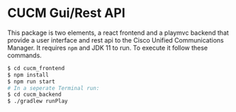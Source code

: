 # CUCM Gui/Rest API

This package is two elements, a react frontend and a playmvc backend that provide a
user interface and rest api to the Cisco Unified Communications Manager. 
It requires `npm` and JDK 11 to run. To execute it follow these commands.

```bash
$ cd cucm_frontend
$ npm install
$ npm run start
# In a seperate Terminal run:
$ cd cucm_backend
$ ./gradlew runPlay
```
